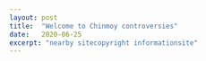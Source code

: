 ```yaml
---
layout: post
title:  "Welcome to Chinmoy controversies"
date:   2020-06-25
excerpt: "nearby sitecopyright informationsite"
---
```

